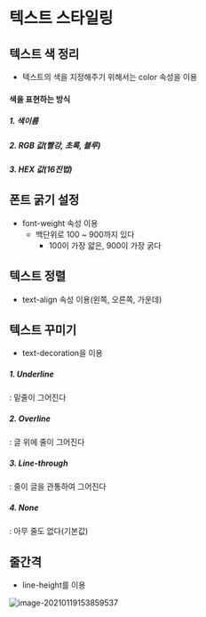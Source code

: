 # 텍스트 스타일링

## 텍스트 색 정리

* 텍스트의 색을 지정해주기 위해서는 color 속성을 이용

#### 색을 표현하는 방식

##### 1. 색이름

##### 2. RGB 값(빨강, 초록, 블루)

##### 3. HEX 값(16진법)



## 폰트 굵기 설정

* font-weight 속성 이용
  * 백단위로 100 ~ 900까지 있다
    * 100이 가장 얇은, 900이 가장 굵다



## 텍스트 정렬

- text-align 속성 이용(왼쪽, 오른쪽, 가운데)



## 텍스트 꾸미기

- text-decoration을 이용

##### 1. Underline

: 밑줄이 그어진다

##### 2. Overline

: 글 위에 줄이 그어진다

##### 3. Line-through

: 줄이 글을 관통하여 그어진다

##### 4. None

: 아무 줄도 없다(기본값)



## 줄간격

- line-height를 이용

![image-20210119153859537](C:\Users\user\AppData\Roaming\Typora\typora-user-images\image-20210119153859537.png)